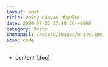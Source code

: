 ```yaml
---
layout: post
title: Unity Canvas 播放视频
date: 2024-07-23 17:10:36 +0800
category: Unity
thumbnail: /assets/images/unity.jpg
icon: code
---
```


* content
{:toc}

